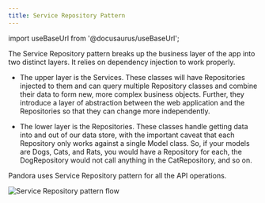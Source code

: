 ```yaml
---
title: Service Repository Pattern
---
```


import useBaseUrl from '@docusaurus/useBaseUrl';

The Service Repository pattern breaks up the business layer of the app into two distinct layers. It relies on dependency injection to work properly.

- The upper layer is the Services. These classes will have Repositories injected to them and can query multiple Repository classes and combine their data to form new, more complex business objects. Further, they introduce a layer of abstraction between the web application and the Repositories so that they can change more independently.

- The lower layer is the Repositories. These classes handle getting data into and out of our data store, with the important caveat that each Repository only works against a single Model class. So, if your models are Dogs, Cats, and Rats, you would have a Repository for each, the DogRepository would not call anything in the CatRepository, and so on.

Pandora uses Service Repository pattern for all the API operations.

<p className="text--center">
  <img
    src={useBaseUrl('img/assets/service-repository-pattern.svg')}
    alt="Service Repository pattern flow"
  />
</p>
